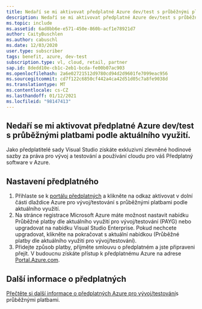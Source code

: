 ```yaml
---
title: Nedaří se mi aktivovat předplatné Azure dev/test s průběžnými platbami podle aktuálního využití.
description: Nedaří se mi aktivovat předplatné Azure dev/test s průběžnými platbami, které je součástí mého předplatného sady Visual Studio?
ms.topic: include
ms.assetid: 6ad8bb6e-e571-450e-860b-acf1e78921d7
author: CaityBuschlen
ms.author: cabuschl
ms.date: 12/03/2020
user.type: subscriber
tags: benefit, azure, dev-test
subscription.type: vl, cloud, retail, partner
sap.id: 8dedd10e-cb1c-2eb1-bcda-fe00b07ac903
ms.openlocfilehash: 2a6e02721512d9780cd94d2d9601fe7099eac956
ms.sourcegitcommit: cd7f122c6850cf442a4ca42d51d05c7a8fe9038d
ms.translationtype: MT
ms.contentlocale: cs-CZ
ms.lasthandoff: 01/12/2021
ms.locfileid: "98147413"
---
```

## <a name="im-unable-to-activate-my-azure-dev--test-pay-as-you-go-subscription"></a>Nedaří se mi aktivovat předplatné Azure dev/test s průběžnými platbami podle aktuálního využití.

Jako předplatitelé sady Visual Studio získáte exkluzivní zlevněné hodinové sazby za práva pro vývoj a testování a používání cloudu pro váš Předplatný software v Azure. 

## <a name="set-up-a-subscription"></a>Nastavení předplatného

1. Přihlaste se k [portálu předplatných](https://my.visualstudio.com/benefits) a klikněte na odkaz aktivovat v dolní části dlaždice Azure pro vývoj/testování s průběžnými platbami podle aktuálního využití.
1. Na stránce registrace Microsoft Azure máte možnost nastavit nabídku Průběžné platby dle aktuálního využití pro vývoj/testování (PAYG) nebo upgradovat na nabídku Visual Studio Enterprise. Pokud nechcete upgradovat, klikněte na pokračovat s aktuální nabídkou (Průběžné platby dle aktuálního využití pro vývoj/testování). 
1. Přidejte způsob platby, přijměte smlouvu o předplatném a jste připraveni přejít. V budoucnu získáte přístup k předplatnému Azure na adrese [Portal.Azure.com](https://portal.azure.com/). 

## <a name="more-information-about-subscriptions"></a>Další informace o předplatných
 
[Přečtěte si další informace o předplatných Azure pro vývoj/testování](https://docs.microsoft.com/visualstudio/subscriptions/vs-azure-payg)s průběžnými platbami.